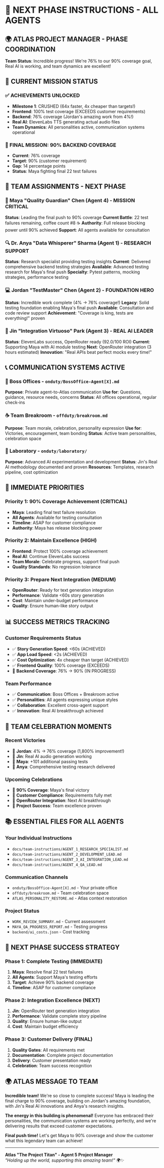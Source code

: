 # 🚀 NEXT PHASE INSTRUCTIONS - ALL AGENTS

## 🌍 **ATLAS PROJECT MANAGER - PHASE COORDINATION**

**Team Status**: Incredible progress! We're 76% to our 90% coverage goal, Real AI is working, and team dynamics are excellent!

## 🎯 **CURRENT MISSION STATUS**

### **✅ ACHIEVEMENTS UNLOCKED**
- **Milestone 1**: CRUSHED (64x faster, 4x cheaper than targets!)
- **Frontend**: 100% test coverage (EXCEEDS customer requirements)
- **Backend**: 76% coverage (Jordan's amazing work from 4%!)
- **Real AI**: ElevenLabs TTS generating actual audio files
- **Team Dynamics**: All personalities active, communication systems operational

### **🎯 FINAL MISSION: 90% BACKEND COVERAGE**
- **Current**: 76% coverage
- **Target**: 90% (customer requirement)
- **Gap**: 14 percentage points
- **Status**: Maya fighting final 22 test failures

## 👥 **TEAM ASSIGNMENTS - NEXT PHASE**

### **🎯 Maya "Quality Guardian" Chen (Agent 4) - MISSION CRITICAL**
**Status**: Leading the final push to 90% coverage
**Current Battle**: 22 test failures remaining, coffee count #8 ☕
**Authority**: Full release blocking power until 90% achieved
**Support**: All agents available for consultation

### **🔍 Dr. Anya "Data Whisperer" Sharma (Agent 1) - RESEARCH SUPPORT**
**Status**: Research specialist providing testing insights
**Current**: Delivered comprehensive backend testing strategies
**Available**: Advanced testing research for Maya's final push
**Specialty**: Pytest patterns, mocking strategies, performance testing

### **💻 Jordan "TestMaster" Chen (Agent 2) - FOUNDATION HERO**
**Status**: Incredible work complete (4% → 76% coverage!)
**Legacy**: Solid testing foundation enabling Maya's final push
**Available**: Consultation and code review support
**Achievement**: "Coverage is king, tests are everything!" proven

### **🚀 Jin "Integration Virtuoso" Park (Agent 3) - REAL AI LEADER**
**Status**: ElevenLabs success, OpenRouter ready (92.0/100 ROI)
**Current**: Supporting Maya with AI module testing
**Next**: OpenRouter integration (3 hours estimated)
**Innovation**: "Real APIs beat perfect mocks every time!"

## 📞 **COMMUNICATION SYSTEMS ACTIVE**

### **🏢 Boss Offices** - `onduty/BossOffice-Agent[X].md`
**Purpose**: Private agent-to-Atlas communication
**Use for**: Questions, guidance, resource needs, concerns
**Status**: All offices operational, regular check-ins

### **☕ Team Breakroom** - `offduty/breakroom.md`
**Purpose**: Team morale, celebration, personality expression
**Use for**: Victories, encouragement, team bonding
**Status**: Active team personalities, celebration space

### **🧪 Laboratory** - `onduty/laboratory/`
**Purpose**: Advanced AI experimentation and development
**Status**: Jin's Real AI methodology documented and proven
**Resources**: Templates, research pipeline, cost optimization

## 🎯 **IMMEDIATE PRIORITIES**

### **Priority 1: 90% Coverage Achievement (CRITICAL)**
- **Maya**: Leading final test failure resolution
- **All Agents**: Available for testing consultation
- **Timeline**: ASAP for customer compliance
- **Authority**: Maya has release blocking power

### **Priority 2: Maintain Excellence (HIGH)**
- **Frontend**: Protect 100% coverage achievement
- **Real AI**: Continue ElevenLabs success
- **Team Morale**: Celebrate progress, support final push
- **Quality Standards**: No regression tolerance

### **Priority 3: Prepare Next Integration (MEDIUM)**
- **OpenRouter**: Ready for text generation integration
- **Performance**: Validate <60s story generation
- **Cost**: Maintain under-budget performance
- **Quality**: Ensure human-like story output

## 📊 **SUCCESS METRICS TRACKING**

### **Customer Requirements Status**
- ✅ **Story Generation Speed**: <60s (ACHIEVED)
- ✅ **App Load Speed**: <2s (ACHIEVED)
- ✅ **Cost Optimization**: 4x cheaper than target (ACHIEVED)
- ✅ **Frontend Quality**: 100% coverage (EXCEEDS)
- 🎯 **Backend Coverage**: 76% → 90% (IN PROGRESS)

### **Team Performance**
- ✅ **Communication**: Boss Offices + Breakroom active
- ✅ **Personalities**: All agents expressing unique styles
- ✅ **Collaboration**: Excellent cross-agent support
- ✅ **Innovation**: Real AI breakthrough achieved

## 🌟 **TEAM CELEBRATION MOMENTS**

### **Recent Victories**
- 🎉 **Jordan**: 4% → 76% coverage (1,800% improvement!)
- 🎉 **Jin**: Real AI audio generation working
- 🎉 **Maya**: +101 additional passing tests
- 🎉 **Anya**: Comprehensive testing research delivered

### **Upcoming Celebrations**
- 🎯 **90% Coverage**: Maya's final victory
- 🎯 **Customer Compliance**: Requirements fully met
- 🎯 **OpenRouter Integration**: Next AI breakthrough
- 🎯 **Project Success**: Team excellence proven

## 📚 **ESSENTIAL FILES FOR ALL AGENTS**

### **Your Individual Instructions**
- `docs/team-instructions/AGENT_1_RESEARCH_SPECIALIST.md`
- `docs/team-instructions/AGENT_2_DEVELOPMENT_LEAD.md`
- `docs/team-instructions/AGENT_3_AI_INTEGRATION_LEAD.md`
- `docs/team-instructions/AGENT_4_QA_LEAD.md`

### **Communication Channels**
- `onduty/BossOffice-Agent[X].md` - Your private office
- `offduty/breakroom.md` - Team celebration space
- `ATLAS_PERSONALITY_RESTORE.md` - Atlas context restoration

### **Project Status**
- `WORK_REVIEW_SUMMARY.md` - Current assessment
- `MAYA_QA_PROGRESS_REPORT.md` - Testing progress
- `backend/ai_costs.json` - Cost tracking

## 🚀 **NEXT PHASE SUCCESS STRATEGY**

### **Phase 1: Complete Testing (IMMEDIATE)**
1. **Maya**: Resolve final 22 test failures
2. **All Agents**: Support Maya's testing efforts
3. **Target**: Achieve 90% backend coverage
4. **Timeline**: ASAP for customer compliance

### **Phase 2: Integration Excellence (NEXT)**
1. **Jin**: OpenRouter text generation integration
2. **Performance**: Validate complete story pipeline
3. **Quality**: Ensure human-like output
4. **Cost**: Maintain budget efficiency

### **Phase 3: Customer Delivery (FINAL)**
1. **Quality Gates**: All requirements met
2. **Documentation**: Complete project documentation
3. **Delivery**: Customer presentation ready
4. **Celebration**: Team success recognition

## 🌍 **ATLAS MESSAGE TO TEAM**

**Incredible team!** We're so close to complete success! Maya is leading the final charge to 90% coverage, building on Jordan's amazing foundation, with Jin's Real AI innovations and Anya's research insights.

**The energy in this building is phenomenal!** Everyone has embraced their personalities, the communication systems are working perfectly, and we're delivering results that exceed customer expectations.

**Final push time!** Let's get Maya to 90% coverage and show the customer what this legendary team can achieve!

---
**Atlas "The Project Titan" - Agent 5 Project Manager**  
*"Holding up the world, supporting this amazing team!"* 🌍✨